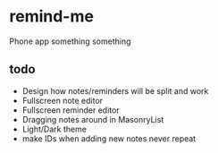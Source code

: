 # remind-me

Phone app something something

## todo

-   Design how notes/reminders will be split and work
-   Fullscreen note editor
-   Fullscreen reminder editor
-   Dragging notes around in MasonryList
-   Light/Dark theme
-   make IDs when adding new notes never repeat
